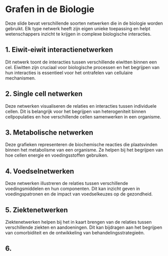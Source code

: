 # Grafen in de Biologie

Deze slide bevat verschillende soorten netwerken die in de biologie worden gebruikt. Elk type netwerk heeft zijn eigen unieke toepassing en helpt wetenschappers inzicht te krijgen in complexe biologische interacties.

## 1. Eiwit-eiwit interactienetwerken
Dit netwerk toont de interacties tussen verschillende eiwitten binnen een cel. Eiwitten zijn cruciaal voor biologische processen en het begrijpen van hun interacties is essentieel voor het ontrafelen van cellulaire mechanismen.

## 2. Single cell netwerken
Deze netwerken visualiseren de relaties en interacties tussen individuele cellen. Dit is belangrijk voor het begrijpen van heterogeniteit binnen cellpopulaties en hoe verschillende cellen samenwerken in een organisme.

## 3. Metabolische netwerken
Deze grafieken representeren de biochemische reacties die plaatsvinden binnen het metabolisme van een organisme. Ze helpen bij het begrijpen van hoe cellen energie en voedingsstoffen gebruiken.

## 4. Voedselnetwerken
Deze netwerken illustreren de relaties tussen verschillende voedingsmiddelen en hun componenten. Dit kan inzicht geven in voedingspatronen en de impact van voedselkeuzes op de gezondheid.

## 5. Ziektenetwerken
Ziektenetwerken helpen bij het in kaart brengen van de relaties tussen verschillende ziekten en aandoeningen. Dit kan bijdragen aan het begrijpen van comorbiditeit en de ontwikkeling van behandelingsstrategieën.

## 6.